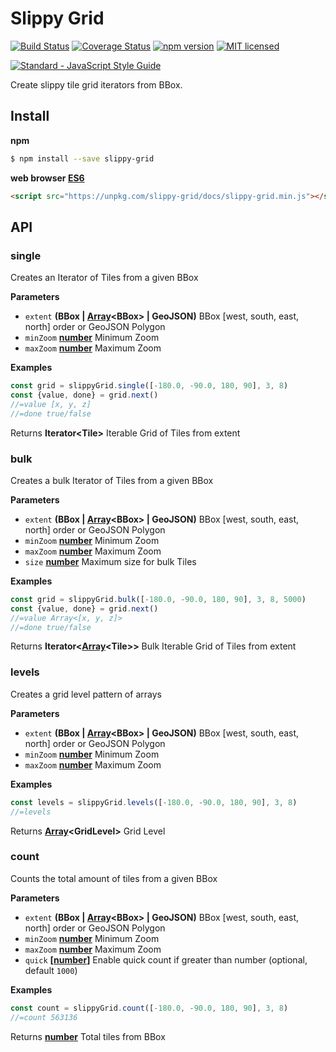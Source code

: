 # Slippy Grid

[![Build Status](https://travis-ci.org/DenisCarriere/slippy-grid.svg?branch=master)](https://travis-ci.org/DenisCarriere/slippy-grid)
[![Coverage Status](https://coveralls.io/repos/github/DenisCarriere/slippy-grid/badge.svg?branch=master)](https://coveralls.io/github/DenisCarriere/slippy-grid?branch=master)
[![npm version](https://badge.fury.io/js/slippy-grid.svg)](https://badge.fury.io/js/slippy-grid)
[![MIT licensed](https://img.shields.io/badge/license-MIT-blue.svg)](https://raw.githubusercontent.com/DenisCarriere/slippy-grid/master/LICENSE)

[![Standard - JavaScript Style Guide](https://cdn.rawgit.com/feross/standard/master/badge.svg)](https://github.com/feross/standard)

Create slippy tile grid iterators from BBox.

## Install

**npm**

```bash
$ npm install --save slippy-grid
```

**web browser [ES6](https://kangax.github.io/compat-table/es6)**

```html
<script src="https://unpkg.com/slippy-grid/docs/slippy-grid.min.js"></script>
```

## API

### single

Creates an Iterator of Tiles from a given BBox

**Parameters**

-   `extent` **(BBox | [Array](https://developer.mozilla.org/en-US/docs/Web/JavaScript/Reference/Global_Objects/Array)&lt;BBox> | GeoJSON)** BBox [west, south, east, north] order or GeoJSON Polygon
-   `minZoom` **[number](https://developer.mozilla.org/en-US/docs/Web/JavaScript/Reference/Global_Objects/Number)** Minimum Zoom
-   `maxZoom` **[number](https://developer.mozilla.org/en-US/docs/Web/JavaScript/Reference/Global_Objects/Number)** Maximum Zoom

**Examples**

```javascript
const grid = slippyGrid.single([-180.0, -90.0, 180, 90], 3, 8)
const {value, done} = grid.next()
//=value [x, y, z]
//=done true/false
```

Returns **Iterator&lt;Tile>** Iterable Grid of Tiles from extent

### bulk

Creates a bulk Iterator of Tiles from a given BBox

**Parameters**

-   `extent` **(BBox | [Array](https://developer.mozilla.org/en-US/docs/Web/JavaScript/Reference/Global_Objects/Array)&lt;BBox> | GeoJSON)** BBox [west, south, east, north] order or GeoJSON Polygon
-   `minZoom` **[number](https://developer.mozilla.org/en-US/docs/Web/JavaScript/Reference/Global_Objects/Number)** Minimum Zoom
-   `maxZoom` **[number](https://developer.mozilla.org/en-US/docs/Web/JavaScript/Reference/Global_Objects/Number)** Maximum Zoom
-   `size` **[number](https://developer.mozilla.org/en-US/docs/Web/JavaScript/Reference/Global_Objects/Number)** Maximum size for bulk Tiles

**Examples**

```javascript
const grid = slippyGrid.bulk([-180.0, -90.0, 180, 90], 3, 8, 5000)
const {value, done} = grid.next()
//=value Array<[x, y, z]>
//=done true/false
```

Returns **Iterator&lt;[Array](https://developer.mozilla.org/en-US/docs/Web/JavaScript/Reference/Global_Objects/Array)&lt;Tile>>** Bulk Iterable Grid of Tiles from extent

### levels

Creates a grid level pattern of arrays

**Parameters**

-   `extent` **(BBox | [Array](https://developer.mozilla.org/en-US/docs/Web/JavaScript/Reference/Global_Objects/Array)&lt;BBox> | GeoJSON)** BBox [west, south, east, north] order or GeoJSON Polygon
-   `minZoom` **[number](https://developer.mozilla.org/en-US/docs/Web/JavaScript/Reference/Global_Objects/Number)** Minimum Zoom
-   `maxZoom` **[number](https://developer.mozilla.org/en-US/docs/Web/JavaScript/Reference/Global_Objects/Number)** Maximum Zoom

**Examples**

```javascript
const levels = slippyGrid.levels([-180.0, -90.0, 180, 90], 3, 8)
//=levels
```

Returns **[Array](https://developer.mozilla.org/en-US/docs/Web/JavaScript/Reference/Global_Objects/Array)&lt;GridLevel>** Grid Level

### count

Counts the total amount of tiles from a given BBox

**Parameters**

-   `extent` **(BBox | [Array](https://developer.mozilla.org/en-US/docs/Web/JavaScript/Reference/Global_Objects/Array)&lt;BBox> | GeoJSON)** BBox [west, south, east, north] order or GeoJSON Polygon
-   `minZoom` **[number](https://developer.mozilla.org/en-US/docs/Web/JavaScript/Reference/Global_Objects/Number)** Minimum Zoom
-   `maxZoom` **[number](https://developer.mozilla.org/en-US/docs/Web/JavaScript/Reference/Global_Objects/Number)** Maximum Zoom
-   `quick` **\[[number](https://developer.mozilla.org/en-US/docs/Web/JavaScript/Reference/Global_Objects/Number)]** Enable quick count if greater than number (optional, default `1000`)

**Examples**

```javascript
const count = slippyGrid.count([-180.0, -90.0, 180, 90], 3, 8)
//=count 563136
```

Returns **[number](https://developer.mozilla.org/en-US/docs/Web/JavaScript/Reference/Global_Objects/Number)** Total tiles from BBox
